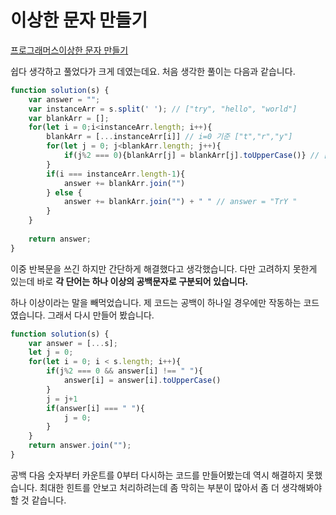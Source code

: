 # 이상한 문자 만들기  
[프로그래머스이상한 문자 만들기](https://school.programmers.co.kr/learn/courses/30/lessons/12930)  

쉽다 생각하고 풀었다가 크게 데였는데요. 처음 생각한 풀이는 다음과 같습니다.  

```js
function solution(s) {
    var answer = "";
    var instanceArr = s.split(' '); // ["try", "hello", "world"]
    var blankArr = [];
    for(let i = 0;i<instanceArr.length; i++){
    	blankArr = [...instanceArr[i]] // i=0 기준 ["t","r","y"]
        for(let j = 0; j<blankArr.length; j++){
            if(j%2 === 0){blankArr[j] = blankArr[j].toUpperCase()} // ["T""r""Y"]
        }
        if(i === instanceArr.length-1){
            answer += blankArr.join("")
        } else {
            answer += blankArr.join("") + " " // answer = "TrY "
        }
    }
    
    return answer;
}
```  
이중 반복문을 쓰긴 하지만 간단하게 해결했다고 생각했습니다. 다만 고려하지 못한게 있는데 바로 **각 단어는 하나 이상의 공백문자로 구분되어 있습니다.**  

하나 이상이라는 말을 빼먹었습니다. 제 코드는 공백이 하나일 경우에만 작동하는 코드였습니다. 그래서 다시 만들어 봤습니다.  

```js
function solution(s) {
    var answer = [...s];
    let j = 0;
    for(let i = 0; i < s.length; i++){
    	if(j%2 === 0 && answer[i] !== " "){
            answer[i] = answer[i].toUpperCase()
        }
        j = j+1
        if(answer[i] === " "){
            j = 0;
        }
    }
    return answer.join("");
}
```  

공백 다음 숫자부터 카운트를 0부터 다시하는 코드를 만들어봤는데 역시 해결하지 못했습니다. 최대한 힌트를 안보고 처리하려는데 좀 막히는 부분이 많아서 좀 더 생각해봐야 할 것 같습니다.  